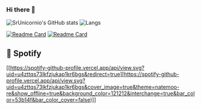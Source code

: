 ### Hi there 👋

![SrUnicornio's GitHub stats](https://github-readme-stats.vercel.app/api?username=SrUnicornio&show_icons=true&show=reviews,discussions_started,discussions_answered,prs_merged,prs_merged_percentage&rank_icon=github&theme=neon)
![Langs](https://github-readme-stats.vercel.app/api/top-langs/?username=CristopherAfonso&langs_count=20&layout=compact&theme=blue-green)

[![Readme Card](https://github-readme-stats.vercel.app/api/pin/?username=SrUnicornio&repo=Primero-Ingenieria-Informatica&theme=gotham)](https://github.com/SrUnicornio/Primero-Ingenieria-Informatica.git)
[![Readme Card](https://github-readme-stats.vercel.app/api/pin/?username=SrUnicornio&repo=Segundo-Ingenieria-Informatica&theme=maroongold)](https://github.com/SrUnicornio/Segundo-Ingenieria-Informatica.git)


## :musical_note: Spotify
[[https://spotify-github-profile.vercel.app/api/view.svg?uid=u4zttqs73lkfzjukap1kr6bgs&redirect=true][https://spotify-github-profile.vercel.app/api/view.svg?uid=u4zttqs73lkfzjukap1kr6bgs&cover_image=true&theme=natemoo-re&show_offline=true&background_color=121212&interchange=true&bar_color=53b14f&bar_color_cover=false)]]
